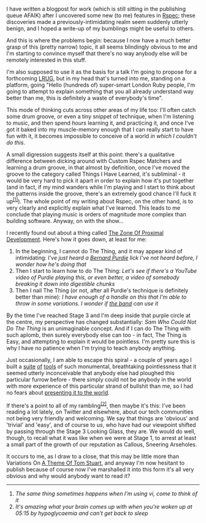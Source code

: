 I have written a blogpost for work (which is still sitting in the publishing queue AFAIK) after I uncovered some new (to me) features in [Rspec](http://rspec.info/); these discoveries made a previously-intimidating realm seem suddenly utterly benign, and I hoped a write-up of my bumblings might be useful to others.

And this is where the problems begin: because I now have a much better grasp of this (pretty narrow) topic, it all seems blindingly obvious to me and I'm starting to convince myself that there's no way anybody else will be remotely interested in this stuff.

I'm also supposed to use it as the basis for a talk I'm going to propose for a forthcoming [LRUG](http://lrug.org/), but in my head that's turned into me, standing on a platform, going "Hello (hundreds of) super-smart London Ruby people, I'm going to attempt to explain something that you all already understand way better than me, this is definitely a waste of everybody's time".

This mode of thinking cuts across other areas of my life too: I'll often catch some drum groove, or even a tiny snippet of technique, when I'm listening to music, and then spend _hours_ learning it, and practicing it, and once I've got it baked into my muscle-memory enough that I can really start to have fun with it, it becomes impossible to conceive of a world _in which I couldn't do this_.

A small digression suggests itself at this point: there's a qualitative difference between dicking around with Custom Rspec Matchers and learning a drum groove, in that almost by definition, once I've moved the groove to the category called Things I Have Learned, it's subliminal - it would be very hard to pick it apart in order to explain how it's put together (and in fact, if my mind wanders while I'm playing and I start to think about the patterns inside the groove, there's an extremely good chance I'll fuck it up<sup>[[1]](#1)</sup>). The whole point of my writing about Rspec, on the other hand, is to very clearly and explicitly explain what I've learned. This leads to me conclude that playing music is orders of magnitude more complex than building software. Anyway, on with the show...

I recently found out about a thing called [The Zone Of Proximal Development](https://en.wikipedia.org/wiki/Zone_of_proximal_development). Here's how it goes down, at least for me:

1. In the beginning, I cannot do The Thing, and it may appear kind of intimidating: _I've just heard a [Bernard Purdie](https://www.youtube.com/watch?v=E9E0WxLbqVA&list=PLuPLM2FI60-OIgFTc9YCrGgH5XWGT6znV) lick I've not heard before, I wonder how he's doing that_
1. Then I start to learn how to do The Thing: _Let's see if there's a YouTube video of Purdie playing this, or even better, a video of somebody breaking it down into digestible chunks_
1. Then I nail The Thing (or not, after all Purdie's technique is definitely better than mine): _I have enough of a handle on this that I'm able to throw in some variations. I wonder if [the band](http://rawfunkmaharishi.uk/) can use it_

By the time I've reached Stage 3 and I'm deep inside that purple circle at the centre, my perspective has changed substantially: _Sam Who Could Not Do The Thing_ is an unimaginable concept. And if I can do The Thing with such aplomb, then surely everybody else can too - in fact, The Thing is Easy, and attempting to explain it would be pointless. I'm pretty sure this is why I have no patience when I'm trying to teach anybody anything.

Just occasionally, I am able to escape this spiral - a couple of years ago I built a [suite](http://uncleclive.herokuapp.com/) [of](http://pokrovsky.herokuapp.com/) [tools](http://dead-cockroach.herokuapp.com/) of such monumental, breathtaking pointlessness that it seemed utterly inconceivable that anybody else had ploughed this particular furrow before - there simply could not be anybody in the world with more experience of this particular strand of bullshit than me, so I had no fears about [presenting it to the world](https://www.youtube.com/watch?v=Qt_J0jNqtZg&index=2&list=PLuPLM2FI60-M0-aWejF9WgB-Dkt1TuQXv).

If there's a point to all of my rambling<sup>[[2]](#2)</sup>, then maybe it's this: I've been reading a lot lately, on Twitter and elsewhere, about our tech communities not being very friendly and welcoming. We say that things are 'obvious' and 'trivial' and 'easy', and of course to _us_, who have had our viewpoint shifted by passing through the Stage 3 Looking Glass, they are. We would do well, though, to recall what it was like when we were at Stage 1, to arrest at least a small part of the growth of our reputation as Callous, Sneering Arseholes.

It occurs to me, as I draw to a close, that this may be little more than Variations On [A Theme Of Tom Stuart](http://codon.com/i-have-no-idea-what-im-doing), and anyway I'm now hesitant to publish because of course now I've marshalled it into this form it's all very obvious and why would anybody want to read it?

---

1. <a name="1"></a> _The same thing sometimes happens when I'm using vi, come to think of it_
2. <a href="2"></a> _It's amazing what your brain comes up with when you're woken up at 05:15 by hypoglycaemia and can't get back to sleep_
